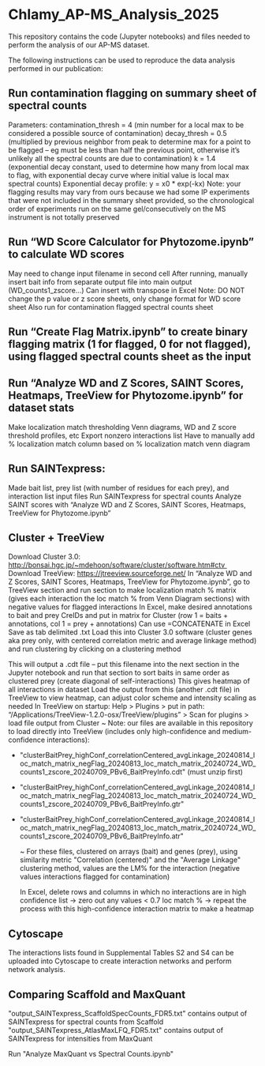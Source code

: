 # Chlamy_AP-MS_Analysis_2025
This repository contains the code (Jupyter notebooks) and files needed to perform the analysis of our AP-MS dataset.

The following instructions can be used to reproduce the data analysis performed in our publication:

## Run contamination flagging on summary sheet of spectral counts
   Parameters:
      contamination_thresh = 4 (min number for a local max to be considered a possible source of contamination)
      decay_thresh = 0.5 (multiplied by previous neighbor from peak to determine max for a point to be flagged – eg must be less than half the previous point, otherwise it’s unlikely all the spectral counts are due to contamination)
      k = 1.4 (exponential decay constant, used to determine how many from local max to flag, with exponential decay curve where initial value is local max spectral counts)
      Exponential decay profile: y = x0 * exp(-kx)
   Note: your flagging results may vary from ours because we had some IP experiments that were not included in the summary sheet provided, so the chronological order of experiments run on the same gel/consecutively on the MS instrument is not totally preserved

## Run “WD Score Calculator for Phytozome.ipynb” to calculate WD scores
   May need to change input filename in second cell
   After running, manually insert bait info from separate output file into main output (WD_counts1_zscore…)
      Can insert with transpose in Excel
   Note: DO NOT change the p value or z score sheets, only change format for WD score sheet
   Also run for contamination flagged spectral counts sheet

## Run “Create Flag Matrix.ipynb” to create binary flagging matrix (1 for flagged, 0 for not flagged), using flagged spectral counts sheet as the input

## Run “Analyze WD and Z Scores, SAINT Scores, Heatmaps, TreeView for Phytozome.ipynb” for dataset stats
   Make localization match thresholding Venn diagrams, WD and Z score threshold profiles, etc
   Export nonzero interactions list
      Have to manually add % localization match column based on % localization match venn diagram

## Run SAINTexpress:
   Made bait list, prey list (with number of residues for each prey), and interaction list input files
   Run SAINTexpress for spectral counts
   Analyze SAINT scores with “Analyze WD and Z Scores, SAINT Scores, Heatmaps, TreeView for Phytozome.ipynb”

## Cluster + TreeView 
   Download Cluster 3.0: http://bonsai.hgc.jp/~mdehoon/software/cluster/software.htm#ctv 
   Download TreeView: https://jtreeview.sourceforge.net/
   In “Analyze WD and Z Scores, SAINT Scores, Heatmaps, TreeView for Phytozome.ipynb”, go to TreeView section and run section to make localization match % matrix (gives each interaction the loc match % from Venn Diagram sections) with negative values for flagged interactions
   In Excel, make desired annotations to bait and prey CreIDs and put in matrix for Cluster (row 1 = baits + annotations, col 1 = prey + annotations)
      Can use =CONCATENATE in Excel
      Save as tab delimited .txt
   Load this into Cluster 3.0 software (cluster genes aka prey only, with centered correlation metric and average linkage method) and run clustering by clicking on a clustering method

   This will output a .cdt file – put this filename into the next section in the Jupyter notebook and run that section to sort baits in same order as clustered prey (create diagonal of self-interactions)
      This gives heatmap of all interactions in dataset
   Load the output from this (another .cdt file) in TreeView to view heatmap, can adjust color scheme and intensity scaling as needed
      In TreeView on startup: Help > Plugins > put in path: “/Applications/TreeView-1.2.0-osx/TreeView/plugins” > Scan for plugins > load file output from Cluster
      ~ Note: our files are available in this repository to load directly into TreeView (includes only high-confidence and medium-confidence interactions):
- "clusterBaitPrey_highConf_correlationCentered_avgLinkage_20240814_loc_match_matrix_negFlag_20240813_loc_match_matrix_20240724_WD_counts1_zscore_20240709_PBv6_BaitPreyInfo.cdt" (must unzip first)
- "clusterBaitPrey_highConf_correlationCentered_avgLinkage_20240814_loc_match_matrix_negFlag_20240813_loc_match_matrix_20240724_WD_counts1_zscore_20240709_PBv6_BaitPreyInfo.gtr"
- "clusterBaitPrey_highConf_correlationCentered_avgLinkage_20240814_loc_match_matrix_negFlag_20240813_loc_match_matrix_20240724_WD_counts1_zscore_20240709_PBv6_BaitPreyInfo.atr"


  ~ For these files, clustered on arrays (bait) and genes (prey), using similarity metric "Correlation (centered)" and the "Average Linkage" clustering method, values are the LM% for the interaction (negative values interactions flagged for contamination)
   
   In Excel, delete rows and columns in which no interactions are in high confidence list → zero out any values < 0.7 loc match % → repeat the process with this high-confidence interaction matrix to make a heatmap

## Cytoscape
   The interactions lists found in Supplemental Tables S2 and S4 can be uploaded into Cytoscape to create interaction networks and perform network analysis.

## Comparing Scaffold and MaxQuant
   "output_SAINTexpress_ScaffoldSpecCounts_FDR5.txt" contains output of SAINTexpress for spectral counts from Scaffold
   "output_SAINTexpress_AtlasMaxLFQ_FDR5.txt" contains output of SAINTexpress for intensities from MaxQuant
   
   Run "Analyze MaxQuant vs Spectral Counts.ipynb"

